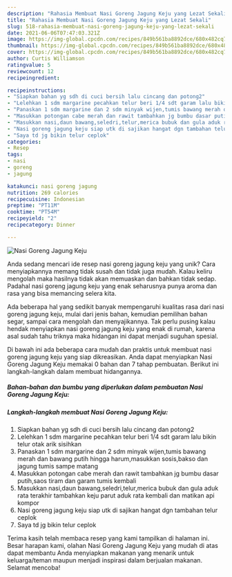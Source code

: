 ```yaml
---
description: "Rahasia Membuat Nasi Goreng Jagung Keju yang Lezat Sekali"
title: "Rahasia Membuat Nasi Goreng Jagung Keju yang Lezat Sekali"
slug: 518-rahasia-membuat-nasi-goreng-jagung-keju-yang-lezat-sekali
date: 2021-06-06T07:47:03.321Z
image: https://img-global.cpcdn.com/recipes/849b561ba8892dce/680x482cq70/nasi-goreng-jagung-keju-foto-resep-utama.jpg
thumbnail: https://img-global.cpcdn.com/recipes/849b561ba8892dce/680x482cq70/nasi-goreng-jagung-keju-foto-resep-utama.jpg
cover: https://img-global.cpcdn.com/recipes/849b561ba8892dce/680x482cq70/nasi-goreng-jagung-keju-foto-resep-utama.jpg
author: Curtis Williamson
ratingvalue: 5
reviewcount: 12
recipeingredient:

recipeinstructions:
- "Siapkan bahan yg sdh di cuci bersih lalu cincang dan potong2"
- "Lelehkan 1 sdm margarine pecahkan telur beri 1/4 sdt garam lalu bikin telur otak arik sisihkan"
- "Panaskan 1 sdm margarine dan 2 sdm minyak wijen,tumis bawang merah dan bawang putih hingga harum,masukkan sosis,bakso dan jagung tumis sampe matang"
- "Masukkan potongan cabe merah dan rawit tambahkan jg bumbu dasar putih,saos tiram dan garam tumis kembali"
- "Masukkan nasi,daun bawang,seledri,telur,merica bubuk dan gula aduk rata terakhir tambahkan keju parut aduk rata kembali dan matikan api kompor"
- "Nasi goreng jagung keju siap utk di sajikan hangat dgn tambahan telur ceplok"
- "Saya td jg bikin telur ceplok"
categories:
- Resep
tags:
- nasi
- goreng
- jagung

katakunci: nasi goreng jagung 
nutrition: 269 calories
recipecuisine: Indonesian
preptime: "PT11M"
cooktime: "PT54M"
recipeyield: "2"
recipecategory: Dinner

---
```



![Nasi Goreng Jagung Keju](https://img-global.cpcdn.com/recipes/849b561ba8892dce/680x482cq70/nasi-goreng-jagung-keju-foto-resep-utama.jpg)

Anda sedang mencari ide resep nasi goreng jagung keju yang unik? Cara menyiapkannya memang tidak susah dan tidak juga mudah. Kalau keliru mengolah maka hasilnya tidak akan memuaskan dan bahkan tidak sedap. Padahal nasi goreng jagung keju yang enak seharusnya punya aroma dan rasa yang bisa memancing selera kita.

Ada beberapa hal yang sedikit banyak mempengaruhi kualitas rasa dari nasi goreng jagung keju, mulai dari jenis bahan, kemudian pemilihan bahan segar, sampai cara mengolah dan menyajikannya. Tak perlu pusing kalau hendak menyiapkan nasi goreng jagung keju yang enak di rumah, karena asal sudah tahu triknya maka hidangan ini dapat menjadi suguhan spesial.




Di bawah ini ada beberapa cara mudah dan praktis untuk membuat nasi goreng jagung keju yang siap dikreasikan. Anda dapat menyiapkan Nasi Goreng Jagung Keju memakai 0 bahan dan 7 tahap pembuatan. Berikut ini langkah-langkah dalam membuat hidangannya.

<!--inarticleads1-->

##### Bahan-bahan dan bumbu yang diperlukan dalam pembuatan Nasi Goreng Jagung Keju:





<!--inarticleads2-->

##### Langkah-langkah membuat Nasi Goreng Jagung Keju:

1. Siapkan bahan yg sdh di cuci bersih lalu cincang dan potong2
1. Lelehkan 1 sdm margarine pecahkan telur beri 1/4 sdt garam lalu bikin telur otak arik sisihkan
1. Panaskan 1 sdm margarine dan 2 sdm minyak wijen,tumis bawang merah dan bawang putih hingga harum,masukkan sosis,bakso dan jagung tumis sampe matang
1. Masukkan potongan cabe merah dan rawit tambahkan jg bumbu dasar putih,saos tiram dan garam tumis kembali
1. Masukkan nasi,daun bawang,seledri,telur,merica bubuk dan gula aduk rata terakhir tambahkan keju parut aduk rata kembali dan matikan api kompor
1. Nasi goreng jagung keju siap utk di sajikan hangat dgn tambahan telur ceplok
1. Saya td jg bikin telur ceplok




Terima kasih telah membaca resep yang kami tampilkan di halaman ini. Besar harapan kami, olahan Nasi Goreng Jagung Keju yang mudah di atas dapat membantu Anda menyiapkan makanan yang menarik untuk keluarga/teman maupun menjadi inspirasi dalam berjualan makanan. Selamat mencoba!
